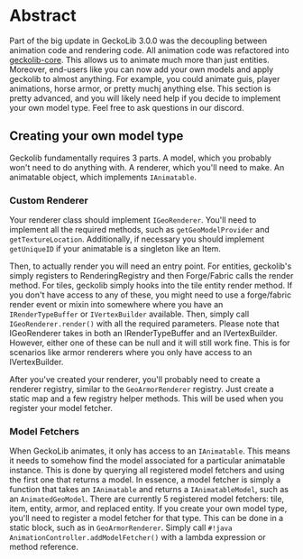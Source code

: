# Abstract
Part of the big update in GeckoLib 3.0.0 was the decoupling between animation code and rendering code. All animation code was refactored into [geckolib-core](https://github.com/bernie-g/geckolib-core). This allows us to animate much more than just entities. Moreover, end-users like you can now add your own models and apply geckolib to almost anything. For example, you could animate guis, player animations, horse armor, or pretty muchj anything else. This section is pretty advanced, and you will likely need help if you decide to implement your own model type. Feel free to ask questions in our discord.

## Creating your own model type
Geckolib fundamentally requires 3 parts. A model, which you probably won't need to do anything with. A renderer, which you'll need to make. An animatable object, which implements `IAnimatable`. 

### Custom Renderer
Your renderer class should implement `IGeoRenderer`. You'll need to implement all the required methods, such as `getGeoModelProvider` and `getTextureLocation`. Additionally, if necessary you should implement `getUniqueID` if your animatable is a singleton like an Item.

Then, to actually render you will need an entry point. For entities, geckolib's simply registers to RenderingRegistry and then Forge/Fabric calls the render method. For tiles, geckolib simply hooks into the tile entity render method. If you don't have access to any of these, you might need to use a forge/fabric render event or mixin into somewhere where you have an `IRenderTypeBuffer` or `IVertexBuilder` available. Then, simply call `IGeoRenderer.render()` with all the required parameters. Please note that IGeoRenderer takes in both an IRenderTypeBuffer and an IVertexBuilder. However, either one of these can be null and it will still work fine. This is for scenarios like armor renderers where you only have access to an IVertexBuilder.

After you've created your renderer, you'll probably need to create a renderer registry, similar to the `GeoArmorRenderer` registry. Just create a static map and a few registry helper methods. This will be used when you register your model fetcher.

### Model Fetchers
When GeckoLib animates, it only has access to an `IAnimatable`. This means it needs to somehow find the model associated for a particular animatable instance. This is done by querying all registered model fetchers and using the first one that returns a model. In essence, a model fetcher is simply a function that takes an `IAnimatable` and returns a `IAnimatableModel`, such as an `AnimatedGeoModel`. There are currently 5 registered model fetchers: tile, item, entity, armor, and replaced entity. If you create your own model type, you'll need to register a model fetcher for that type. This can be done in a static block, such as in `GeoArmorRenderer`. Simply call `#!java AnimationController.addModelFetcher()` with a lambda expression or method reference.